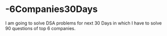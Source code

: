 # -6Companies30Days
I am going to solve DSA problems for next 30 Days in which I have to solve 90 questions of top 6 companies.

